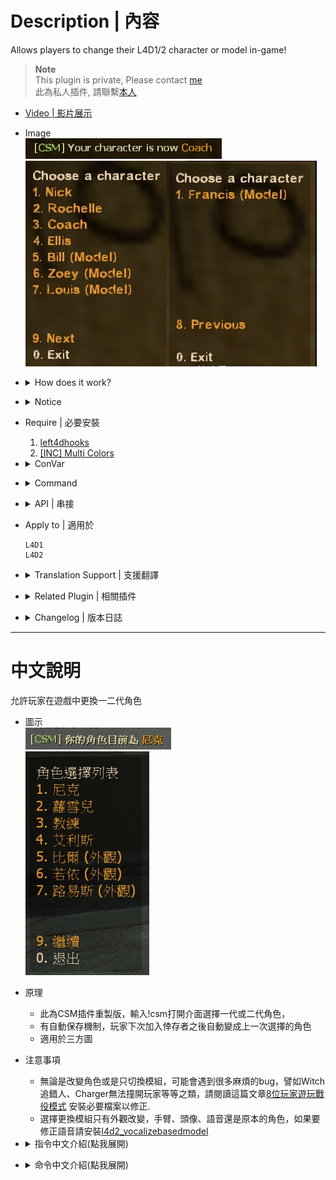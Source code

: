 # Description | 內容
Allows players to change their L4D1/2 character or model in-game!

> __Note__ <br/>
This plugin is private, Please contact [me](https://github.com/fbef0102/Game-Private_Plugin#私人插件列表-private-plugins-list)<br/>
此為私人插件, 請聯繫[本人](https://github.com/fbef0102/Game-Private_Plugin#私人插件列表-private-plugins-list)

* [Video | 影片展示](https://youtu.be/NoMHRxnKnFI)

* Image
	<br/>![l4d_h_csm_1](image/l4d_h_csm_1.jpg)
	<br/>![l4d_h_csm_2](image/l4d_h_csm_2.jpg)

* <details><summary>How does it work?</summary>

	* Type !csm to open menu -> Choose l4d1 character or l4d2 character
	* Save player character. Player will have same character if rejoin server next time.
</details>

* <details><summary>Notice</summary>

	* Either changing character or changinge model only, you could encounter bunch of bugs, such as charger stop bug, witch incorrect target bug..., read [8+_Survivors_In_Coop](https://github.com/fbef0102/Game-Private_Plugin/tree/main/Tutorial_%E6%95%99%E5%AD%B8%E5%8D%80/English/Game/L4D2/8%2B_Survivors_In_Coop#require) to install require plugins to fix.
	* If you change model only, charactor voice still not changed. To fix this problem, install [l4d2_vocalizebasedmodel](https://github.com/fbef0102/L4D2-Plugins/tree/master/l4d2_vocalizebasedmodel)
</details>

* Require | 必要安裝
	1. [left4dhooks](https://forums.alliedmods.net/showthread.php?t=321696)
	2. [[INC] Multi Colors](https://github.com/fbef0102/L4D1_2-Plugins/releases/tag/Multi-Colors)

* <details><summary>ConVar</summary>

	* cfg/sourcemod/l4d_h_csm.cfg
		```php
		// 0=Plugin off, 1=Plugin on.
		l4d_h_csm_enable "1"

		// changes how message displays. (0: Disable, 1:In chat, 2: In Hint Box, 3: In center text)
		l4d_h_csm_type "1"

		// Players with these flags have access to open Character Select Menu (Empty = Everyone, -1: Nobody)
		l4d_h_csm_access_flag ""

		// Sets the number of times clients can change their character per round.
		l4d_h_csm_change_limit "9999"

		// If 1, close Character Select Menu after select
		l4d_h_csm_close_menu "0"

		// If 1, use CookiesCached to save player character. Player will have same character if rejoin server next time.
		l4d_h_csm_save_character_enable "1"

		// (L4D2) If 1, set thirdperson view after player selects character.
		l4d_h_csm_thirdperson_view "1"
		```
</details>

* <details><summary>Command</summary>
	
	* **Brings up a menu to select a different character**
		```php
		sm_csm
		```

	* **Brings up a menu to select a client's character (Adm required: ADMFLAG_GENERIC)**
		```php
		sm_csc
		```
</details>

* <details><summary>API | 串接</summary>

    * ```scripting\include\l4d_h_csm.inc```
        ```php
        Registers a library name: l4d_h_csm
        ```
</details>

* Apply to | 適用於
	```
	L4D1
	L4D2
	```

* <details><summary>Translation Support | 支援翻譯</summary>

	```
	English
	繁體中文
	简体中文
	```
</details>

* <details><summary>Related Plugin | 相關插件</summary>

	1. [l4d2_vocalizebasedmodel](https://github.com/fbef0102/L4D2-Plugins/tree/master/l4d2_vocalizebasedmodel): Survivors will vocalize based on their model
		> (公開) 依照目前模組給予相對應的角色語音
</details>

* <details><summary>Changelog | 版本日誌</summary>

	```php
	//mi123645 @ 2009 - 2010
	//Harry @ 2022-2024
	```
	* v1.6h (2024-3-15)
		* Update API
		* Optimize code and improve performance
		* Re-attach and re-equip all weapons and items when change character

	* v1.5h (2024-2-25)
		* Can't change character if survivor is incap, hanging or pinned by infected
		* Update Translation

	* v1.4h (2024-2-18)
		* Update Cvars

	* v1.3h (2023-12-18)
		* Require left4dhooks v1.33 or above
		* Add api

	* v1.2h (2023-1-15)
		* Support L4D1
		* Use CookiesCached to save player character. Player will have same character if rejoin server next time.

	* v1.1h (2022-11-22)
		* Change prop m_survivorCharacter when change l4d1 or l4d2 model only 
		* Save Menu Position

	* v1.0h
		* Remake code
		* Remove unuseful cvars
		* Safely change character and model
		* Add command to change model directly

	* 2.5a/b
		* [By mi123645](https://forums.alliedmods.net/showthread.php?t=107121)
</details>

- - - -
# 中文說明
允許玩家在遊戲中更換一二代角色

* 圖示
	<br/>![l4d_h_csm_1](image/chi/l4d_h_csm_1.jpg)
	<br/>![l4d_h_csm_2](image/chi/l4d_h_csm_2.jpg)

* 原理
	* 此為CSM插件重製版，輸入!csm打開介面選擇一代或二代角色，
	* 有自動保存機制，玩家下次加入倖存者之後自動變成上一次選擇的角色
	* 適用於三方圖

* 注意事項
	* 無論是改變角色或是只切換模組，可能會遇到很多麻煩的bug，譬如Witch追錯人、Charger無法撞開玩家等等之類，請閱讀這篇文章[8位玩家遊玩戰役模式](https://github.com/fbef0102/Game-Private_Plugin/tree/main/Tutorial_%E6%95%99%E5%AD%B8%E5%8D%80/Chinese_%E7%B9%81%E9%AB%94%E4%B8%AD%E6%96%87/Game/L4D2/8%E4%BD%8D%E7%8E%A9%E5%AE%B6%E9%81%8A%E7%8E%A9%E6%88%B0%E5%BD%B9%E6%A8%A1%E5%BC%8F#%E5%BF%85%E8%A6%81%E6%AA%94%E6%A1%88) 安裝必要檔案以修正.
    * 選擇更換模組只有外觀改變，手臂、頭像、語音還是原本的角色，如果要修正語音請安裝[l4d2_vocalizebasedmodel](https://github.com/fbef0102/L4D2-Plugins/tree/master/l4d2_vocalizebasedmodel)

* <details><summary>指令中文介紹(點我展開)</summary>

	* cfg/sourcemod/l4d_h_csm.cfg
		```php
		// 0=啟動插件, 1=關閉插件.
		l4d_h_csm_enable "1"

		// 如何顯示提示 (0: 關閉提示, 1:聊天框, 2: 螢幕下方黑底白字窗口, 3: 螢幕正中間)
		l4d_h_csm_type "1"

		// 擁有這些權限的玩家可以使用!csm命令更換角色 (留白 = 任何人都能使用, -1: 無人能使用)
		l4d_h_csm_access_flag ""

		// 每一回合限制玩家切換角色的次數
		l4d_h_csm_change_limit "9999"

		// 為1時，當選擇完畢角色之後自動關閉介面
		l4d_h_csm_close_menu "0"

		// 使用Cookies保存玩家選擇的角色，意思是說玩家下次加入倖存者之後自動變成上一次選擇的角色
		l4d_h_csm_save_character_enable "1"

		// 為1時，當選擇完畢角色之後切換短暫的第三人稱視角鏡頭
		l4d_h_csm_thirdperson_view "1"
		```
</details>

* <details><summary>命令中文介紹(點我展開)</summary>
	
	* **打開一二代角色選擇介面**
		```php
		sm_csm
		```

	* **管理員強制指定的玩家切換角色 (權限: ADMFLAG_GENERIC)**
		```php
		sm_csc
		```
</details>